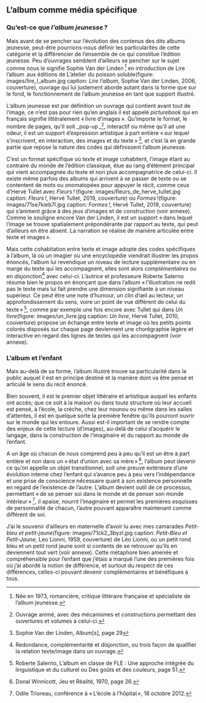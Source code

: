 ## L’album comme média spécifique
### Qu’est-ce que _l’album jeunesse_ ?
Mais avant de se pencher sur l’évolution des contenus des dits albums jeunesse, peut-être pourrions-nous définir les particularités de cette catégorie et la différencier de l’ensemble de ce qui constitue l’édition jeunesse. Peu d’ouvrages semblent d’ailleurs se pencher sur le sujet comme nous le signifie Sophie Van der Linden [^2] en introduction de Lire l’album  aux éditions de L’atelier du poisson soluble(figure: images/lire_l_album.jpg caption: *Lire l’album*, Sophie Van der Linden, 2006, couverture), ouvrage qui lui justement aborde autant dans la forme que sur le fond, le fonctionnement de l’album jeunesse en tant que support illustré.

L’album jeunesse est par définition un ouvrage qui contient avant tout de l’image, ce n’est pas pour rien qu’en anglais il est appelé _picturebook_ qui en français signifie littéralement « livre d’images ». Qu’importe le format, le nombre de pages, qu’il soit _pop-up _[^3], interactif ou même qu’il ait une odeur, il est un support d’expression artistique à part entière « sur lequel s’inscrivent, en interaction, des images et du texte » [^4], et c’est là en grande partie que repose la nature des codes qui définissent l’album jeunesse.

C’est un format spécifique où texte et image cohabitent, l’image étant au contraire du monde de l’édition classique, élue au rang d’élément principal qui vient accompagnée du texte et non plus accompagnatrice de celui-ci. Il existe même parfois des albums qui arrivent à se passer de texte ou se contentent de mots ou onomatopées pour appuyer le récit, comme ceux d’Hervé Tullet avec _Fleurs !_ (figure: images/fleurs_de_herve_tullet.jpg caption: _Fleurs !_, Hervé Tullet, 2019, couverture) ou _Formes !_(figure: images/71se7kieb7l.jpg caption: _Formes !_, Hervé Tullet, 2019, couverture) qui s’animent grâce à des jeux d’images et de construction (voir annexe). Comme le souligne encore Van der Linden, il est un support « dans lequel l’image se trouve spatialement prépondérante par rapport au texte, qui peut d’ailleurs en être absent. La narration se réalise de manière articulée entre texte et images ». 

Mais cette cohabitation entre texte et image adopte des codes spécifiques à l’album, là où un imagier ou une encyclopédie viendrait illustrer les propos énoncés, l’album lui revendique un niveau de lecture supplémentaire ou en marge du texte qui les accompagnent, elles sont alors _complémentaires_ ou en _disjonction_[^5] avec celui-ci. L’autrice et professeure Roberte Salerno résume bien le propos en énonçant que dans l’album « l’illustration ne redit pas le texte mais lui fait prendre une dimension signifiante à un niveau supérieur. Ce peut être une note d’humour, un clin d’œil au lecteur, un approfondissement du sens, voire un point de vue différent de celui du texte » [^6], comme par exemple une fois encore avec Tullet qui dans _Un livre_(figure: images/un_livre.jpg caption: _Un livre_, Hervé Tullet, 2010, couverture) propose un échange entre texte et image où les petits points colorés disposés sur chaque page deviennent une chorégraphie légère et interactive en regard des lignes de textes qui les accompagnent (voir annexe).

### L’album et l’enfant
Mais au-delà de sa forme, l’album illustré trouve sa particularité dans le public auquel il est en principe destiné et la manière dont va être pensé et articulé le sens du récit énoncé.

Bien souvent, il est le premier objet littéraire et artistique auquel les enfants ont accès; que ce soit à la maison ou dans toute structure où leur accueil est pensé, à l’école, la crèche, chez leur nounou ou même dans les salles d’attentes, il est en quelque sorte la première fenêtre qu’ils pourront ouvrir sur le monde qui les entoure. Aussi est-il important de se rendre compte des enjeux de cette lecture (d’images), au-delà de celui d’acquérir le langage, dans la construction de l’imaginaire et du rapport au monde de l’enfant.

A un âge où chacun de nous comprend peu à peu qu’il est un être à part entière et non dans un « état d’union avec sa mère » [^7], l’album peut devenir ce qu’on appelle un objet transitionnel, soit une preuve extérieure d’une évolution interne chez l’enfant qui s’avance peu à peu vers l’indépendance et une prise de conscience nécessaire quant à son existence personnelle en regard de l’existence de l’autre. L’album devient outil de ce processus, permettant « de se penser soi dans le monde et de penser son monde intérieur » [^8], il apaise, nourrit l’imaginaire et permet les premières esquisses de personnalité de chacun, l’autre pouvant apparaître maintenant comme différent de soi. 

J’ai le souvenir d’ailleurs en maternelle d’avoir lu avec mes camarades _Petit-bleu et petit-jaune_(figure: images/71ck2_3byzl.jpg caption: _Petit-Bleu et Petit-Jaune_, Leo Lionni, 1959, couverture) de Léo Lionni, où un petit rond bleu et un petit rond jaune sont si contents de se retrouver qu’ils en deviennent tout vert (voir annexe). Cette métaphore bien amenée et compréhensible pour l’enfant que j’étais a marqué l’une des premières fois où j’ai abordé la notion de différence, et surtout du respect de ces différences, celles-ci pouvant devenir complémentaires et bénéfiques à tous.

[^2]: Née en 1973, romancière, critique littéraire française et spécialiste de l’album jeunesse.
[^c]: 
[^3]: Ouvrage animé, avec des mécanismes et constructions permettant des ouvertures et volumes à celui-ci.
[^4]: Sophie Van der Linden, Album\[s\], page 29
[^d]: 
[^e]: 
[^5]: Redondance, complémentarité et disjonction, ou trois façon de qualifier la relation texte/image dans un ouvrage.
[^6]: Roberte Salerno, L’album en classe de FLE : Une approche intégrée du linguistique et du culturel ou Des goûts et des couleurs, page 51.
[^f]: 
[^7]: Donal Winnicott, Jeu et Réalité, 1970, page 26.
[^8]: Odile Trioreau, conférence à « L’école à l’hôpital », 18 octobre 2012.
[^g]: 